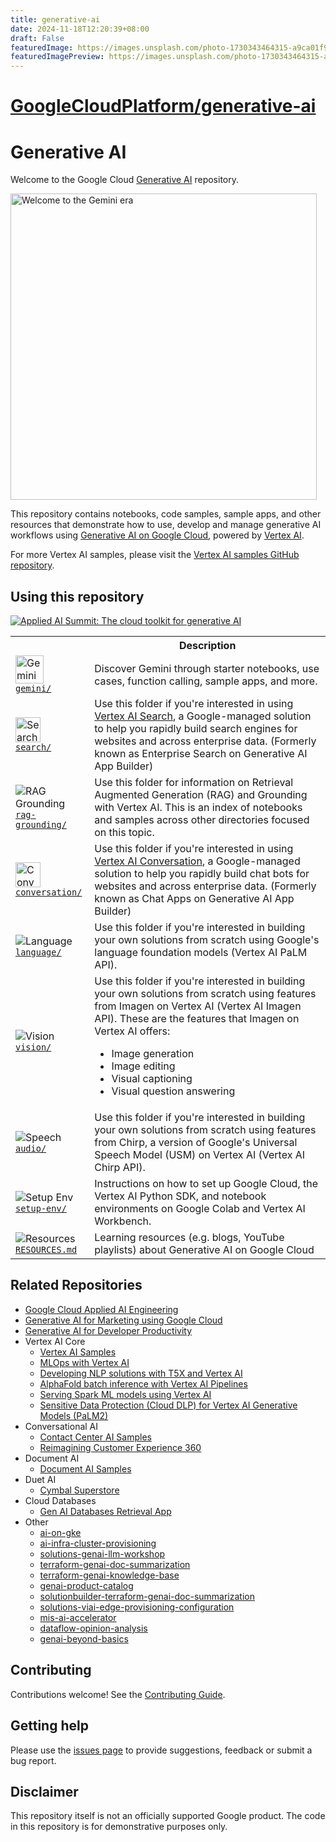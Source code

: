 ```yaml
---
title: generative-ai
date: 2024-11-18T12:20:39+08:00
draft: False
featuredImage: https://images.unsplash.com/photo-1730343464315-a9ca01f9f1c6?ixid=M3w0NjAwMjJ8MHwxfHJhbmRvbXx8fHx8fHx8fDE3MzE5MDM2MjF8&ixlib=rb-4.0.3
featuredImagePreview: https://images.unsplash.com/photo-1730343464315-a9ca01f9f1c6?ixid=M3w0NjAwMjJ8MHwxfHJhbmRvbXx8fHx8fHx8fDE3MzE5MDM2MjF8&ixlib=rb-4.0.3
---
```


# [GoogleCloudPlatform/generative-ai](https://github.com/GoogleCloudPlatform/generative-ai)

# Generative AI

Welcome to the Google Cloud [Generative AI](https://cloud.google.com/ai/generative-ai) repository.

<!-- markdownlint-disable MD033 -->

<a href="gemini"><img src="https://lh3.googleusercontent.com/eDr6pYKs1tT0iK0nt3pPhvVlP2Wn96fbGqbWgBAARRZ7isej037g_tWobjV8zQkxOsWzJuEH8p-fksczXUOeqxGZZIo_HUCdkn8q-a4fuwATD7Q9Xrs=w2456-l100-sg-rj-c0xffffff" style="width:35em" alt="Welcome to the Gemini era"></a>

This repository contains notebooks, code samples, sample apps, and other resources that demonstrate how to use, develop and manage generative AI workflows using [Generative AI on Google Cloud](https://cloud.google.com/ai/generative-ai), powered by [Vertex AI](https://cloud.google.com/vertex-ai).

For more Vertex AI samples, please visit the [Vertex AI samples GitHub repository](https://github.com/GoogleCloudPlatform/vertex-ai-samples/).

## Using this repository

[![Applied AI Summit: The cloud toolkit for generative AI](https://img.youtube.com/vi/xT7WW2SKLfE/hqdefault.jpg)](https://www.youtube.com/watch?v=xT7WW2SKLfE)

<table>
  <tr>
    <th></th>
    <th style="text-align: center;">Description</th>
  </tr>
  <tr>
    <td>
      <img src="https://storage.googleapis.com/github-repo/img/gemini/Spark__Gradient_Alpha_100px.gif" width="45px" alt="Gemini">
      <br>
      <a href="gemini/"><code>gemini/</code></a>
    </td>
    <td>
      Discover Gemini through starter notebooks, use cases, function calling, sample apps, and more.
    </td>
  </tr>
  <tr>
    <td>
      <img src="https://www.gstatic.com/images/branding/gcpiconscolors/service_discovery/v1/24px.svg" width="40px" alt="Search">
      <br>
      <a href="search/"><code>search/</code></a>
    </td>
    <td>Use this folder if you're interested in using <a href="https://cloud.google.com/enterprise-search">Vertex AI Search</a>, a Google-managed solution to help you rapidly build search engines for websites and across enterprise data. (Formerly known as Enterprise Search on Generative AI App Builder)</td>
  </tr>
  <tr>
    <td>
      <img src="https://fonts.gstatic.com/s/i/short-term/release/googlesymbols/nature_people/default/40px.svg" alt="RAG Grounding">
      <br>
      <a href="rag-grounding/"><code>rag-grounding/</code></a>
    </td>
    <td>Use this folder for information on Retrieval Augmented Generation (RAG) and Grounding with Vertex AI. This is an index of notebooks and samples across other directories focused on this topic.</td>
  </tr>
  <tr>
    <td>
      <img src="https://www.gstatic.com/images/branding/gcpiconscolors/dialogflow_cx/v1/24px.svg" width="40px" alt="Conversation">
      <br>
      <a href="conversation/"><code>conversation/</code></a>
    </td>
    <td>Use this folder if you're interested in using <a href="https://cloud.google.com/generative-ai-app-builder">Vertex AI Conversation</a>, a Google-managed solution to help you rapidly build chat bots for websites and across enterprise data. (Formerly known as Chat Apps on Generative AI App Builder)</td>
  </tr>
  <tr>
    <td>
      <img src="https://fonts.gstatic.com/s/i/short-term/release/googlesymbols/edit_note/default/40px.svg" alt="Language">
      <br>
      <a href="language/"><code>language/</code></a>
    </td>
    <td>
      Use this folder if you're interested in building your own solutions from scratch using Google's language foundation models (Vertex AI PaLM API).
    </td>
  </tr>
  <tr>
    <td>
      <img src="https://fonts.gstatic.com/s/i/short-term/release/googlesymbols/image/default/40px.svg" alt="Vision">
      <br>
      <a href="vision/"><code>vision/</code></a>
    </td>
    <td>
      Use this folder if you're interested in building your own solutions from scratch using features from Imagen on Vertex AI (Vertex AI Imagen API).
      These are the features that Imagen on Vertex AI offers:
      <ul>
        <li>Image generation</li>
        <li>Image editing</li>
        <li>Visual captioning</li>
        <li>Visual question answering</li>
      </ul>
    </td>
  </tr>
  <tr>
    <td>
      <img src="https://fonts.gstatic.com/s/i/short-term/release/googlesymbols/mic/default/40px.svg" alt="Speech">
      <br>
      <a href="audio/"><code>audio/</code></a>
    </td>
    <td>
      Use this folder if you're interested in building your own solutions from scratch using features from Chirp, a version of Google's Universal Speech Model (USM) on Vertex AI (Vertex AI Chirp API).
    </td>
  </tr>
  <tr>
    <td>
      <img src="https://fonts.gstatic.com/s/i/short-term/release/googlesymbols/build/default/40px.svg" alt="Setup Env">
      <br>
      <a href="setup-env/"><code>setup-env/</code></a>
    </td>
    <td>Instructions on how to set up Google Cloud, the Vertex AI Python SDK, and notebook environments on Google Colab and Vertex AI Workbench.</td>
  </tr>
  <tr>
    <td>
      <img src="https://fonts.gstatic.com/s/i/short-term/release/googlesymbols/media_link/default/40px.svg" alt="Resources">
      <br>
      <a href="RESOURCES.md"><code>RESOURCES.md</code></a>
    </td>
    <td>Learning resources (e.g. blogs, YouTube playlists) about Generative AI on Google Cloud</td>
  </tr>
</table>
<!-- markdownlint-enable MD033 -->

## Related Repositories

- [Google Cloud Applied AI Engineering](https://github.com/GoogleCloudPlatform/applied-ai-engineering-samples)
- [Generative AI for Marketing using Google Cloud](https://github.com/GoogleCloudPlatform/genai-for-marketing)
- [Generative AI for Developer Productivity](https://github.com/GoogleCloudPlatform/genai-for-developers)
- Vertex AI Core
  - [Vertex AI Samples](https://github.com/GoogleCloudPlatform/vertex-ai-samples)
  - [MLOps with Vertex AI](https://github.com/GoogleCloudPlatform/mlops-with-vertex-ai)
  - [Developing NLP solutions with T5X and Vertex AI](https://github.com/GoogleCloudPlatform/t5x-on-vertex-ai)
  - [AlphaFold batch inference with Vertex AI Pipelines](https://github.com/GoogleCloudPlatform/vertex-ai-alphafold-inference-pipeline)
  - [Serving Spark ML models using Vertex AI](https://github.com/GoogleCloudPlatform/vertex-ai-spark-ml-serving)
  - [Sensitive Data Protection (Cloud DLP) for Vertex AI Generative Models (PaLM2)](https://github.com/GoogleCloudPlatform/Sensitive-Data-Protection-for-Vertex-AI-PaLM2)
- Conversational AI
  - [Contact Center AI Samples](https://github.com/GoogleCloudPlatform/contact-center-ai-samples)
  - [Reimagining Customer Experience 360](https://github.com/GoogleCloudPlatform/dialogflow-ccai-omnichannel)
- Document AI
  - [Document AI Samples](https://github.com/GoogleCloudPlatform/document-ai-samples)
- Duet AI
  - [Cymbal Superstore](https://github.com/GoogleCloudPlatform/cymbal-superstore)
- Cloud Databases
  - [Gen AI Databases Retrieval App](https://github.com/GoogleCloudPlatform/genai-databases-retrieval-app)
- Other
  - [ai-on-gke](https://github.com/GoogleCloudPlatform/ai-on-gke)
  - [ai-infra-cluster-provisioning](https://github.com/GoogleCloudPlatform/ai-infra-cluster-provisioning)
  - [solutions-genai-llm-workshop](https://github.com/GoogleCloudPlatform/solutions-genai-llm-workshop)
  - [terraform-genai-doc-summarization](https://github.com/GoogleCloudPlatform/terraform-genai-doc-summarization)
  - [terraform-genai-knowledge-base](https://github.com/GoogleCloudPlatform/terraform-genai-knowledge-base)
  - [genai-product-catalog](https://github.com/GoogleCloudPlatform/genai-product-catalog)
  - [solutionbuilder-terraform-genai-doc-summarization](https://github.com/GoogleCloudPlatform/solutionbuilder-terraform-genai-doc-summarization)
  - [solutions-viai-edge-provisioning-configuration](https://github.com/GoogleCloudPlatform/solutions-viai-edge-provisioning-configuration)
  - [mis-ai-accelerator](https://github.com/GoogleCloudPlatform/mis-ai-accelerator)
  - [dataflow-opinion-analysis](https://github.com/GoogleCloudPlatform/dataflow-opinion-analysis)
  - [genai-beyond-basics](https://github.com/meteatamel/genai-beyond-basics)

## Contributing

Contributions welcome! See the [Contributing Guide](https://github.com/GoogleCloudPlatform/generative-ai/blob/main/CONTRIBUTING.md).

## Getting help

Please use the [issues page](https://github.com/GoogleCloudPlatform/generative-ai/issues) to provide suggestions, feedback or submit a bug report.

## Disclaimer

This repository itself is not an officially supported Google product. The code in this repository is for demonstrative purposes only.
